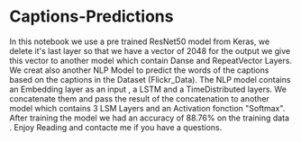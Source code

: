 # Captions-Predictions

In this notebook we use a pre trained ResNet50 model from Keras, we delete it's last layer so that we have a vector of 2048 for the output we give this vector to another model which contain Danse and RepeatVector Layers.
We creat also another NLP Model to predict the words of the captions based on the captions in the Dataset  (Flickr_Data). The NLP model contains an Embedding layer as an input , a LSTM and a TimeDistributed layers.
We concatenate them and pass the result of the concatenation to another model which contains 3 LSM Layers and an Activation fonction "Softmax".
After training the model we had an accuracy of 88.76% on the training data .
Enjoy Reading and contacte me if you have a questions. 
